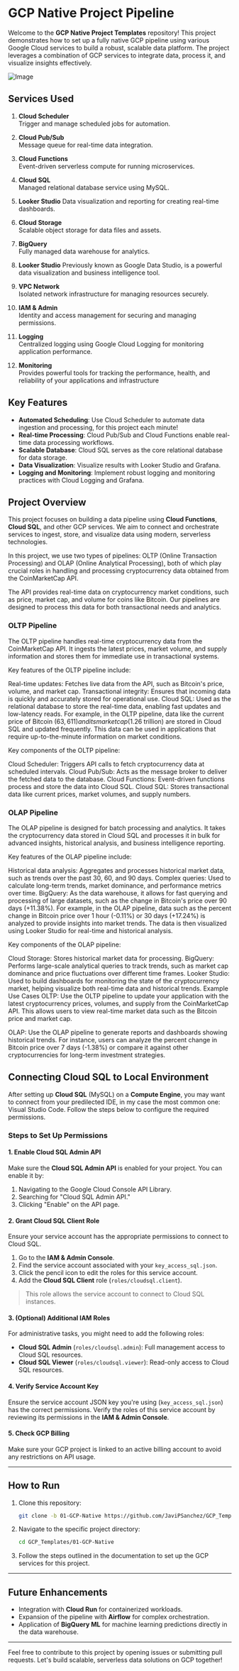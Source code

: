 # GCP Native Project Pipeline

Welcome to the **GCP Native Project Templates** repository! This project demonstrates how to set up a fully native GCP pipeline using various Google Cloud services to build a robust, scalable data platform. The project leverages a combination of GCP services to integrate data, process it, and visualize insights effectively.

![Image](../assets/gcp-native.png "GCP Professional Engineer Projects")

## Services Used

1. **Cloud Scheduler**  
   Trigger and manage scheduled jobs for automation.

2. **Cloud Pub/Sub**  
   Message queue for real-time data integration.

3. **Cloud Functions**  
   Event-driven serverless compute for running microservices.

4. **Cloud SQL**  
   Managed relational database service using MySQL.

5. **Looker Studio**
   Data visualization and reporting for creating real-time dashboards.

6. **Cloud Storage**  
   Scalable object storage for data files and assets.

7. **BigQuery**  
   Fully managed data warehouse for analytics.

8. **Looker Studio**
   Previously known as Google Data Studio, is a powerful data visualization and business intelligence tool.

9. **VPC Network**  
   Isolated network infrastructure for managing resources securely.

10. **IAM & Admin**  
    Identity and access management for securing and managing permissions.

11. **Logging**  
    Centralized logging using Google Cloud Logging for monitoring application performance.

12. **Monitoring**  
    Provides powerful tools for tracking the performance, health, and reliability of your applications and infrastructure

## Key Features

- **Automated Scheduling**: Use Cloud Scheduler to automate data ingestion and processing, for this project each minute!
- **Real-time Processing**: Cloud Pub/Sub and Cloud Functions enable real-time data processing workflows.
- **Scalable Database**: Cloud SQL serves as the core relational database for data storage.
- **Data Visualization**: Visualize results with Looker Studio and Grafana.
- **Logging and Monitoring**: Implement robust logging and monitoring practices with Cloud Logging and Grafana.

## Project Overview

This project focuses on building a data pipeline using **Cloud Functions**, **Cloud SQL**, and other GCP services. We aim to connect and orchestrate services to ingest, store, and visualize data using modern, serverless technologies.

In this project, we use two types of pipelines: OLTP (Online Transaction Processing) and OLAP (Online Analytical Processing), both of which play crucial roles in handling and processing cryptocurrency data obtained from the CoinMarketCap API.

The API provides real-time data on cryptocurrency market conditions, such as price, market cap, and volume for coins like Bitcoin. Our pipelines are designed to process this data for both transactional needs and analytics.

### OLTP Pipeline

The OLTP pipeline handles real-time cryptocurrency data from the CoinMarketCap API. It ingests the latest prices, market volume, and supply information and stores them for immediate use in transactional systems.

Key features of the OLTP pipeline include:

Real-time updates: Fetches live data from the API, such as Bitcoin's price, volume, and market cap.
Transactional integrity: Ensures that incoming data is quickly and accurately stored for operational use.
Cloud SQL: Used as the relational database to store the real-time data, enabling fast updates and low-latency reads.
For example, in the OLTP pipeline, data like the current price of Bitcoin ($63,611) and its market cap ($1.26 trillion) are stored in Cloud SQL and updated frequently. This data can be used in applications that require up-to-the-minute information on market conditions.

Key components of the OLTP pipeline:

Cloud Scheduler: Triggers API calls to fetch cryptocurrency data at scheduled intervals.
Cloud Pub/Sub: Acts as the message broker to deliver the fetched data to the database.
Cloud Functions: Event-driven functions process and store the data into Cloud SQL.
Cloud SQL: Stores transactional data like current prices, market volumes, and supply numbers.

### OLAP Pipeline

The OLAP pipeline is designed for batch processing and analytics. It takes the cryptocurrency data stored in Cloud SQL and processes it in bulk for advanced insights, historical analysis, and business intelligence reporting.

Key features of the OLAP pipeline include:

Historical data analysis: Aggregates and processes historical market data, such as trends over the past 30, 60, and 90 days.
Complex queries: Used to calculate long-term trends, market dominance, and performance metrics over time.
BigQuery: As the data warehouse, it allows for fast querying and processing of large datasets, such as the change in Bitcoin's price over 90 days (+11.38%).
For example, in the OLAP pipeline, data such as the percent change in Bitcoin price over 1 hour (-0.11%) or 30 days (+17.24%) is analyzed to provide insights into market trends. The data is then visualized using Looker Studio for real-time and historical analysis.

Key components of the OLAP pipeline:

Cloud Storage: Stores historical market data for processing.
BigQuery: Performs large-scale analytical queries to track trends, such as market cap dominance and price fluctuations over different time frames.
Looker Studio: Used to build dashboards for monitoring the state of the cryptocurrency market, helping visualize both real-time data and historical trends.
Example Use Cases
OLTP: Use the OLTP pipeline to update your application with the latest cryptocurrency prices, volumes, and supply from the CoinMarketCap API. This allows users to view real-time market data such as the Bitcoin price and market cap.

OLAP: Use the OLAP pipeline to generate reports and dashboards showing historical trends. For instance, users can analyze the percent change in Bitcoin price over 7 days (-1.38%) or compare it against other cryptocurrencies for long-term investment strategies.

## Connecting Cloud SQL to Local Environment

After setting up **Cloud SQL** (MySQL) on a **Compute Engine**, you may want to connect from your predilected IDE, in my case the most common one: Visual Studio Code. Follow the steps below to configure the required permissions.

### Steps to Set Up Permissions

#### 1. Enable Cloud SQL Admin API

Make sure the **Cloud SQL Admin API** is enabled for your project. You can enable it by:

1. Navigating to the Google Cloud Console API Library.
2. Searching for "Cloud SQL Admin API."
3. Clicking "Enable" on the API page.

#### 2. Grant Cloud SQL Client Role

Ensure your service account has the appropriate permissions to connect to Cloud SQL.

1. Go to the **IAM & Admin Console**.
2. Find the service account associated with your `key_access_sql.json`.
3. Click the pencil icon to edit the roles for this service account.
4. Add the **Cloud SQL Client** role (`roles/cloudsql.client`).

> This role allows the service account to connect to Cloud SQL instances.

#### 3. (Optional) Additional IAM Roles

For administrative tasks, you might need to add the following roles:

- **Cloud SQL Admin** (`roles/cloudsql.admin`): Full management access to Cloud SQL resources.
- **Cloud SQL Viewer** (`roles/cloudsql.viewer`): Read-only access to Cloud SQL resources.

#### 4. Verify Service Account Key

Ensure the service account JSON key you're using (`key_access_sql.json`) has the correct permissions. Verify the roles of this service account by reviewing its permissions in the **IAM & Admin Console**.

#### 5. Check GCP Billing

Make sure your GCP project is linked to an active billing account to avoid any restrictions on API usage.

---

## How to Run

1. Clone this repository:
   ```bash
   git clone -b 01-GCP-Native https://github.com/JaviPSanchez/GCP_Templates.git .
   ```
2. Navigate to the specific project directory:

   ```bash
   cd GCP_Templates/01-GCP-Native
   ```

3. Follow the steps outlined in the documentation to set up the GCP services for this project.

---

## Future Enhancements

- Integration with **Cloud Run** for containerized workloads.
- Expansion of the pipeline with **Airflow** for complex orchestration.
- Application of **BigQuery ML** for machine learning predictions directly in the data warehouse.

---

Feel free to contribute to this project by opening issues or submitting pull requests. Let's build scalable, serverless data solutions on GCP together!
